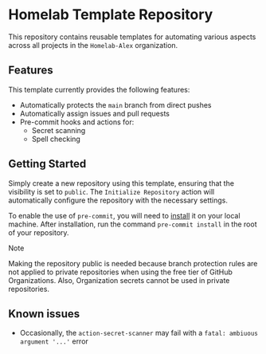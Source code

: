 # Homelab Template Repository
This repository contains reusable templates for automating various aspects across all projects in the 
`Homelab-Alex` organization.

## Features
This template currently provides the following features:

* Automatically protects the `main` branch from direct pushes
* Automatically assign issues and pull requests
* Pre-commit hooks and actions for:
  * Secret scanning
  * Spell checking

## Getting Started
Simply create a new repository using this template, ensuring that the visibility is set to `public`. 
The `Initialize Repository` action will automatically configure the repository with the necessary settings.

To enable the use of `pre-commit`, you will need to [install](https://pre-commit.com/#install) it on your
local machine. After installation, run the command `pre-commit install` in the root of your repository.

> [!NOTE]
> Making the repository public is needed because branch protection rules are not applied to private
> repositories when using the free tier of GitHub Organizations. Also, Organization secrets cannot be
> used in private repositories.

## Known issues
* Occasionally, the `action-secret-scanner` may fail with a `fatal: ambiuous argument '...'` error
